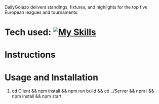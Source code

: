 DailyGolazo delivers standings, fixtures, and highlights for the top five European leagues and tournaments.

# Tech used: [![My Skills](https://skillicons.dev/icons?i=html,css,tailwind,js,react,vite,nodejs,express)](https://skillicons.dev)

# Instructions

# Usage and Installation
1. cd Client && npm install && npm run build && cd ../Server && npm i && npm install && npm start
